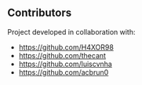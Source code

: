 ## Contributors

Project developed in collaboration with:

- https://github.com/H4XOR98
- https://github.com/thecant
- https://github.com/luiscvnha 
- https://github.com/acbrun0
